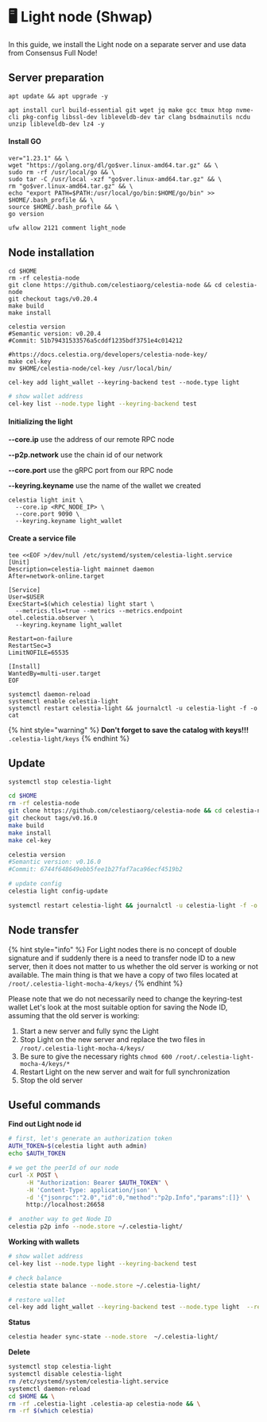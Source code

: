 # 🖥️ Light node (Shwap)

In this guide, we install the Light node on a separate server and use data from Consensus Full Node!

## Server preparation

```shell
apt update && apt upgrade -y
```

```shell
apt install curl build-essential git wget jq make gcc tmux htop nvme-cli pkg-config libssl-dev libleveldb-dev tar clang bsdmainutils ncdu unzip libleveldb-dev lz4 -y
```

#### Install GO

```shell
ver="1.23.1" && \
wget "https://golang.org/dl/go$ver.linux-amd64.tar.gz" && \
sudo rm -rf /usr/local/go && \
sudo tar -C /usr/local -xzf "go$ver.linux-amd64.tar.gz" && \
rm "go$ver.linux-amd64.tar.gz" && \
echo "export PATH=$PATH:/usr/local/go/bin:$HOME/go/bin" >> $HOME/.bash_profile && \
source $HOME/.bash_profile && \
go version
```

```bash
ufw allow 2121 comment light_node
```



## Node installation

```shell
cd $HOME
rm -rf celestia-node
git clone https://github.com/celestiaorg/celestia-node && cd celestia-node
git checkout tags/v0.20.4
make build
make install

celestia version
#Semantic version: v0.20.4
#Commit: 51b79431533576a5cddf1235bdf3751e4c014212
```

```shell
#https://docs.celestia.org/developers/celestia-node-key/
make cel-key
mv $HOME/celestia-node/cel-key /usr/local/bin/

cel-key add light_wallet --keyring-backend test --node.type light
```

```bash
# show wallet address
cel-key list --node.type light --keyring-backend test
```

#### **Initializing the light**

**--core.ip** use the address of our remote RPC node

**--p2p.network** use the chain id of our network

**--core.port** use the gRPC port from our RPC node

**--keyring.keyname** use the name of the wallet we created

```shell
celestia light init \
  --core.ip <RPC_NODE_IP> \
  --core.port 9090 \
  --keyring.keyname light_wallet
```

#### Create a service file

```shell
tee <<EOF >/dev/null /etc/systemd/system/celestia-light.service
[Unit]
Description=celestia-light mainnet daemon
After=network-online.target

[Service]
User=$USER
ExecStart=$(which celestia) light start \
  --metrics.tls=true --metrics --metrics.endpoint otel.celestia.observer \
  --keyring.keyname light_wallet
  
Restart=on-failure
RestartSec=3
LimitNOFILE=65535

[Install]
WantedBy=multi-user.target
EOF
```

```shell
systemctl daemon-reload
systemctl enable celestia-light
systemctl restart celestia-light && journalctl -u celestia-light -f -o cat
```

{% hint style="warning" %}
**Don't forget to save the catalog with keys!!!** `.celestia-light/keys`
{% endhint %}



## Update

```bash
systemctl stop celestia-light
```

```bash
cd $HOME
rm -rf celestia-node
git clone https://github.com/celestiaorg/celestia-node && cd celestia-node
git checkout tags/v0.16.0
make build
make install
make cel-key

celestia version
#Semantic version: v0.16.0
#Commit: 6744f648649ebb5fee1b27faf7aca96ecf4519b2
```

```bash
# update config
celestia light config-update
```

```bash
systemctl restart celestia-light && journalctl -u celestia-light -f -o cat
```



## Node transfer

{% hint style="info" %}
For Light nodes there is no concept of double signature and if suddenly there is a need to transfer node ID to a new server, then it does not matter to us whether the old server is working or not available. The main thing is that we have a copy of two files located at `/root/.celestia-light-mocha-4/keys/`
{% endhint %}

Please note that we do not necessarily need to change the keyring-test wallet Let's look at the most suitable option for saving the Node ID, assuming that the old server is working:

1. Start a new server and fully sync the Light
2. Stop Light on the new server and replace the two files in `/root/.celestia-light-mocha-4/keys/`
3. Be sure to give the necessary rights `chmod 600 /root/.celestia-light-mocha-4/keys/*`
4. Restart Light on the new server and wait for full synchronization
5. Stop the old server



## Useful commands

**Find out Light node id**

```bash
# first, let's generate an authorization token
AUTH_TOKEN=$(celestia light auth admin)
echo $AUTH_TOKEN

# we get the peerId of our node
curl -X POST \
     -H "Authorization: Bearer $AUTH_TOKEN" \
     -H 'Content-Type: application/json' \
     -d '{"jsonrpc":"2.0","id":0,"method":"p2p.Info","params":[]}' \
     http://localhost:26658
```

```bash
#  another way to get Node ID
celestia p2p info --node.store ~/.celestia-light/
```

**Working with wallets**

```bash
# show wallet address
cel-key list --node.type light --keyring-backend test

# check balance
celestia state balance --node.store ~/.celestia-light/

# restore wallet
cel-key add light_wallet --keyring-backend test --node.type light  --recover
```

**Status**

```bash
celestia header sync-state --node.store  ~/.celestia-light/
```

**Delete**&#x20;

```bash
systemctl stop celestia-light
systemctl disable celestia-light
rm /etc/systemd/system/celestia-light.service
systemctl daemon-reload
cd $HOME && \
rm -rf .celestia-light .celestia-ap celestia-node && \
rm -rf $(which celestia)
```

